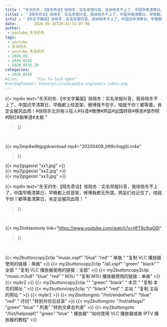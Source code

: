 ```yaml
---
title : "冬天的冬:【晓冬奇谈】徐晓冬：实名举报抖音，我徐晓冬不上了，中国早晚清算日，早晚都上绞首架，微博我都无所谓，网监们也记住了，咱就干你丫都等着清算日，肯定会腥风血雨！ "
title2 : "【晓冬奇谈】徐晓冬：实名举报抖音，我徐晓冬不上了，中国早晚清算日，早晚都上绞首架，微博我都无所谓，网监们也记住了，咱就干你丫都等着清算日，肯定会腥风血雨！ "
info2 : "【中文字幕版】徐晓冬：实名举报抖音，我徐晓冬不上了，中国迟早清算日，早晚都上绞首架，微博我不在乎，咱就干你丫都等着，肯定会腥风血雨！#徐晓冬北京格斗狂人#抖音#微博#网监#出国转转#移民#邹市明#网红#跆拳道#太极 "
date:        2020-05-16T20:41:31-07:00
author:
 - youtube_冬天的冬
tags:
 - youtube
 - 冬天的冬
 - youtube_冬天的冬
 - 2020_05
 - 2020_0516
 - 2020_0516_20
categories:
 - 2020_0516
#icon:        "fas fa-lock-open"
#resImgTeaser: teaserpics/wikipedia.org/emacs-jokes.png
---
```


{{< mydiv text="冬天的冬:【中文字幕版】徐晓冬：实名举报抖音，我徐晓冬不上了，中国迟早清算日，早晚都上绞首架，微博我不在乎，咱就干你丫都等着，肯定会腥风血雨！#徐晓冬北京格斗狂人#抖音#微博#网监#出国转转#移民#邹市明#网红#跆拳道#太极 "
>}}
<br>


{{< my2mp4withjpgdownload mp4="20200409_hft9cihqg0i.m4a"
>}}

{{< my2jpgexist "xx1.jpg" >}}<br>
{{< my2jpgexist "xx2.jpg" >}}<br>
{{< my2jpgexist "xx3.jpg" >}}<br>



{{< mydiv text="冬天的冬:【晓冬奇谈】徐晓冬：实名举报抖音，我徐晓冬不上了，中国早晚清算日，早晚都上绞首架，微博我都无所谓，网监们也记住了，咱就干你丫都等着清算日，肯定会腥风血雨！ "
>}}
<br>

{{< my2linktextonly link="https://www.youtube.com/watch?v=HfT9cIhqG0I"
>}}


<br>

{{< my2buttoncopy2clip "music.xspf"        "blue"   "red"    " 单曲 "  "复制 VLC 播放器使用的链接：单曲" >}} {{< my2buttoncopy2clip "/all.xspf"         "green"  "black"  " 全部 "  "复制 VLC 播放器使用的链接：全部" >}} {{< my2buttoncopy2clip "music.m3u8"        "blue"   "red"    " M3U  "    "复制 M3U 播放器使用的链接：单曲" >}} {{< mybr2 >}} {{< my2buttoncopy2clip ""                  "green"  "black"  " 本页 "    "复制 本页的网址 " >}} {{< my2buttoncopy2clip "/"                 "black"  "red"    " 主站 "    "复制 主站的网址 " >}} {{< mybr2 >}} {{< my2buttongoto      "/hot/endothers/"   "blue"   "red"    " 月份"   "转到月份总目录" >}} {{< my2buttongoto      "/hot/alltags/"     "green"  "blue"   " 列表"   "转到文章总列表" >}} {{< my2buttongoto      "/hot/helpxspf/"    "green"  "blue"   " 播放器" "如何使用 VLC 播放器或者 IPTV 播放器的教程" >}} 
